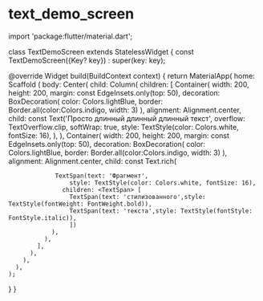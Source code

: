 # text_demo_screen
import 'package:flutter/material.dart';

class TextDemoScreen extends StatelessWidget {
  const TextDemoScreen({Key? key}) : super(key: key);

  @override
  Widget build(BuildContext context) {
    return MaterialApp(
      home: Scaffold (
        body: Center(
          child: Column(
            children: [
              Container(
                width: 200,
                height: 200,
                margin: const EdgeInsets.only(top: 50),
                decoration: BoxDecoration(
                  color: Colors.lightBlue,
                  border: Border.all(color:Colors.indigo, width: 3)
                ),
                alignment: Alignment.center,
                child: const Text('Просто длинный длинный длинный текст',
                overflow: TextOverflow.clip,
                softWrap: true,
                  style: TextStyle(color: Colors.white, fontSize: 16),
                ),
              ),
              Container(
                width: 200,
                height: 200,
                margin: const EdgeInsets.only(top: 50),
                decoration: BoxDecoration(
                    color: Colors.lightBlue,
                    border: Border.all(color:Colors.indigo, width: 3)
                ),
                alignment: Alignment.center,
                child: const Text.rich(

                 TextSpan(text: 'Фрагмент',
                     style: TextStyle(color: Colors.white, fontSize: 16),
                   children: <TextSpan> [
                     TextSpan(text: 'стилизованного',style: TextStyle(fontWeight: FontWeight.bold)),
                     TextSpan(text: 'текста',style: TextStyle(fontStyle: FontStyle.italic)),
                     ])
                ),
              ),
            ],
          ),
        ),
      ),
    );
  }
}
